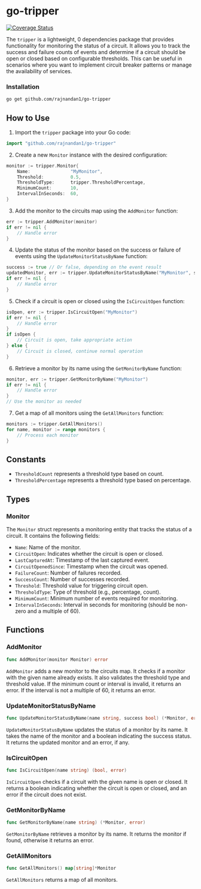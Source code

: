 # go-tripper

[![Coverage Status](https://coveralls.io/repos/github/rajnandan1/go-tripper/badge.svg?branch=main)](https://coveralls.io/github/rajnandan1/go-tripper?branch=main)

The `tripper` is a lightweight, 0 dependencies package that provides functionality for monitoring the status of a circuit. It allows you to track the success and failure counts of events and determine if a circuit should be open or closed based on configurable thresholds. This can be useful in scenarios where you want to implement circuit breaker patterns or manage the availability of services.

### Installation

```bash
go get github.com/rajnandan1/go-tripper
```

## How to Use

1. Import the `tripper` package into your Go code:

```go
import "github.com/rajnandan1/go-tripper"
```

2. Create a new `Monitor` instance with the desired configuration:

```go
monitor := tripper.Monitor{
	Name:               "MyMonitor",
	Threshold:          0.5,
	ThresholdType:      tripper.ThresholdPercentage,
	MinimumCount:       10,
	IntervalInSeconds:  60,
}
```

3. Add the monitor to the circuits map using the `AddMonitor` function:

```go
err := tripper.AddMonitor(monitor)
if err != nil {
	// Handle error
}
```

4. Update the status of the monitor based on the success or failure of events using the `UpdateMonitorStatusByName` function:

```go
success := true // Or false, depending on the event result
updatedMonitor, err := tripper.UpdateMonitorStatusByName("MyMonitor", success)
if err != nil {
	// Handle error
}
```

5. Check if a circuit is open or closed using the `IsCircuitOpen` function:

```go
isOpen, err := tripper.IsCircuitOpen("MyMonitor")
if err != nil {
	// Handle error
}
if isOpen {
	// Circuit is open, take appropriate action
} else {
	// Circuit is closed, continue normal operation
}
```

6. Retrieve a monitor by its name using the `GetMonitorByName` function:

```go
monitor, err := tripper.GetMonitorByName("MyMonitor")
if err != nil {
	// Handle error
}
// Use the monitor as needed
```

7. Get a map of all monitors using the `GetAllMonitors` function:

```go
monitors := tripper.GetAllMonitors()
for name, monitor := range monitors {
	// Process each monitor
}
```


## Constants

- `ThresholdCount` represents a threshold type based on count.
- `ThresholdPercentage` represents a threshold type based on percentage.

## Types

### Monitor

The `Monitor` struct represents a monitoring entity that tracks the status of a circuit. It contains the following fields:

- `Name`: Name of the monitor.
- `CircuitOpen`: Indicates whether the circuit is open or closed.
- `LastCapturedAt`: Timestamp of the last captured event.
- `CircuitOpenedSince`: Timestamp when the circuit was opened.
- `FailureCount`: Number of failures recorded.
- `SuccessCount`: Number of successes recorded.
- `Threshold`: Threshold value for triggering circuit open.
- `ThresholdType`: Type of threshold (e.g., percentage, count).
- `MinimumCount`: Minimum number of events required for monitoring.
- `IntervalInSeconds`: Interval in seconds for monitoring (should be non-zero and a multiple of 60).

## Functions

### AddMonitor

```go
func AddMonitor(monitor Monitor) error
```

`AddMonitor` adds a new monitor to the circuits map. It checks if a monitor with the given name already exists. It also validates the threshold type and threshold value. If the minimum count or interval is invalid, it returns an error. If the interval is not a multiple of 60, it returns an error.

### UpdateMonitorStatusByName

```go
func UpdateMonitorStatusByName(name string, success bool) (*Monitor, error)
```

`UpdateMonitorStatusByName` updates the status of a monitor by its name. It takes the name of the monitor and a boolean indicating the success status. It returns the updated monitor and an error, if any.

### IsCircuitOpen

```go
func IsCircuitOpen(name string) (bool, error)
```

`IsCircuitOpen` checks if a circuit with the given name is open or closed. It returns a boolean indicating whether the circuit is open or closed, and an error if the circuit does not exist.

### GetMonitorByName

```go
func GetMonitorByName(name string) (*Monitor, error)
```

`GetMonitorByName` retrieves a monitor by its name. It returns the monitor if found, otherwise it returns an error.

### GetAllMonitors

```go
func GetAllMonitors() map[string]*Monitor
```

`GetAllMonitors` returns a map of all monitors.
